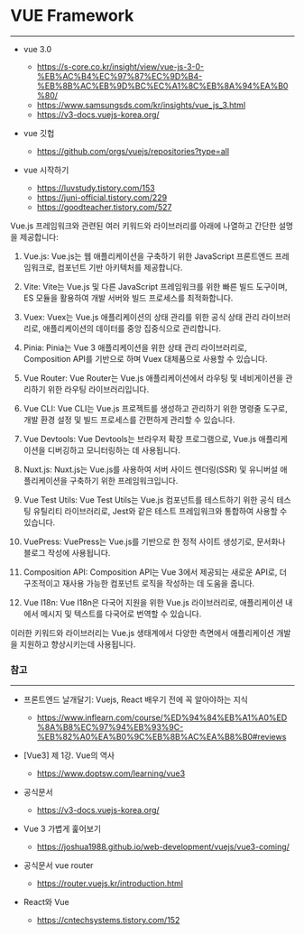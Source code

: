 # VUE Framework

---

- vue 3.0

  - https://s-core.co.kr/insight/view/vue-js-3-0-%EB%AC%B4%EC%97%87%EC%9D%B4-%EB%8B%AC%EB%9D%BC%EC%A1%8C%EB%8A%94%EA%B0%80/
  - https://www.samsungsds.com/kr/insights/vue_js_3.html
  - https://v3-docs.vuejs-korea.org/

- vue 깃헙

  - https://github.com/orgs/vuejs/repositories?type=all

- vue 시작하기
  - https://luvstudy.tistory.com/153
  - https://juni-official.tistory.com/229
  - https://goodteacher.tistory.com/527

Vue.js 프레임워크와 관련된 여러 키워드와 라이브러리를 아래에 나열하고 간단한 설명을 제공합니다:

1. Vue.js: Vue.js는 웹 애플리케이션을 구축하기 위한 JavaScript 프론트엔드 프레임워크로, 컴포넌트 기반 아키텍처를 제공합니다.

2. Vite: Vite는 Vue.js 및 다른 JavaScript 프레임워크를 위한 빠른 빌드 도구이며, ES 모듈을 활용하여 개발 서버와 빌드 프로세스를 최적화합니다.

3. Vuex: Vuex는 Vue.js 애플리케이션의 상태 관리를 위한 공식 상태 관리 라이브러리로, 애플리케이션의 데이터를 중앙 집중식으로 관리합니다.

4. Pinia: Pinia는 Vue 3 애플리케이션을 위한 상태 관리 라이브러리로, Composition API를 기반으로 하며 Vuex 대체품으로 사용할 수 있습니다.

5. Vue Router: Vue Router는 Vue.js 애플리케이션에서 라우팅 및 네비게이션을 관리하기 위한 라우팅 라이브러리입니다.

6. Vue CLI: Vue CLI는 Vue.js 프로젝트를 생성하고 관리하기 위한 명령줄 도구로, 개발 환경 설정 및 빌드 프로세스를 간편하게 관리할 수 있습니다.

7. Vue Devtools: Vue Devtools는 브라우저 확장 프로그램으로, Vue.js 애플리케이션을 디버깅하고 모니터링하는 데 사용됩니다.

8. Nuxt.js: Nuxt.js는 Vue.js를 사용하여 서버 사이드 렌더링(SSR) 및 유니버설 애플리케이션을 구축하기 위한 프레임워크입니다.

9. Vue Test Utils: Vue Test Utils는 Vue.js 컴포넌트를 테스트하기 위한 공식 테스팅 유틸리티 라이브러리로, Jest와 같은 테스트 프레임워크와 통합하여 사용할 수 있습니다.

10. VuePress: VuePress는 Vue.js를 기반으로 한 정적 사이트 생성기로, 문서화나 블로그 작성에 사용됩니다.

11. Composition API: Composition API는 Vue 3에서 제공되는 새로운 API로, 더 구조적이고 재사용 가능한 컴포넌트 로직을 작성하는 데 도움을 줍니다.

12. Vue I18n: Vue I18n은 다국어 지원을 위한 Vue.js 라이브러리로, 애플리케이션 내에서 메시지 및 텍스트를 다국어로 번역할 수 있습니다.

이러한 키워드와 라이브러리는 Vue.js 생태계에서 다양한 측면에서 애플리케이션 개발을 지원하고 향상시키는데 사용됩니다.

### 참고

---

- 프론트엔드 날개달기: Vuejs, React 배우기 전에 꼭 알아야하는 지식

  - https://www.inflearn.com/course/%ED%94%84%EB%A1%A0%ED%8A%B8%EC%97%94%EB%93%9C-%EB%82%A0%EA%B0%9C%EB%8B%AC%EA%B8%B0#reviews

- [Vue3] 제 1강. Vue의 역사

  - https://www.doptsw.com/learning/vue3

- 공식문서

  - https://v3-docs.vuejs-korea.org/

- Vue 3 가볍게 훑어보기

  - https://joshua1988.github.io/web-development/vuejs/vue3-coming/

- 공식문서 vue router

  - https://router.vuejs.kr/introduction.html

- React와 Vue
  - https://cntechsystems.tistory.com/152

